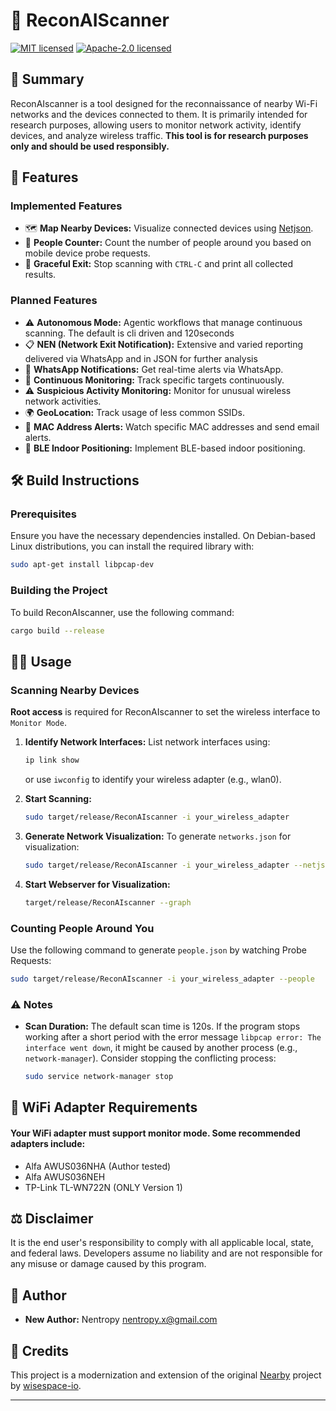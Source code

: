 # 📡 ReconAIScanner
[![MIT licensed](https://img.shields.io/badge/License-MIT-blue.svg)](./LICENSE-MIT)
[![Apache-2.0 licensed](https://img.shields.io/badge/License-Apache%202.0-blue.svg)](./LICENSE-APACHE)

## 📜 Summary

ReconAIscanner is a tool designed for the reconnaissance of nearby Wi-Fi networks and the devices connected to them. It is primarily intended for research purposes, allowing users to monitor network activity, identify devices, and analyze wireless traffic. **This tool is for research purposes only and should be used responsibly.**

## 🚀 Features

### Implemented Features
- 🗺️ **Map Nearby Devices:** Visualize connected devices using [Netjson](https://github.com/netjson/netjsongraph.js).
- 🔢 **People Counter:** Count the number of people around you based on mobile device probe requests.
- 🛑 **Graceful Exit:** Stop scanning with `CTRL-C` and print all collected results.

### Planned Features
- ⚠️ **Autonomous Mode:** Agentic workflows that manage continuous scanning. The default is cli driven and 120seconds
- 📋 **NEN (Network Exit Notification):** Extensive and varied reporting delivered via WhatsApp and in JSON for further analysis
- 📲 **WhatsApp Notifications:** Get real-time alerts via WhatsApp.
- 🔄 **Continuous Monitoring:** Track specific targets continuously.
- ⚠️ **Suspicious Activity Monitoring:** Monitor for unusual wireless network activities.
- 🌍 **GeoLocation:** Track usage of less common SSIDs.
- 📧 **MAC Address Alerts:** Watch specific MAC addresses and send email alerts.
- 📍 **BLE Indoor Positioning:** Implement BLE-based indoor positioning.

## 🛠️ Build Instructions

### Prerequisites
Ensure you have the necessary dependencies installed. On Debian-based Linux distributions, you can install the required library with:
```bash
sudo apt-get install libpcap-dev
```

### Building the Project
To build ReconAIscanner, use the following command:
```bash
cargo build --release
```

## 🧑‍💻 Usage

### Scanning Nearby Devices

**Root access** is required for ReconAIscanner to set the wireless interface to `Monitor Mode`.

1. **Identify Network Interfaces:**
   List network interfaces using:
   ```bash
   ip link show
   ```
   or use `iwconfig` to identify your wireless adapter (e.g., wlan0).

2. **Start Scanning:**
   ```bash
   sudo target/release/ReconAIscanner -i your_wireless_adapter
   ```

3. **Generate Network Visualization:**
   To generate `networks.json` for visualization:
   ```bash
   sudo target/release/ReconAIscanner -i your_wireless_adapter --netjson
   ```

4. **Start Webserver for Visualization:**
   ```bash
   target/release/ReconAIscanner --graph
   ```

### Counting People Around You

Use the following command to generate `people.json` by watching Probe Requests:
```bash
sudo target/release/ReconAIscanner -i your_wireless_adapter --people
```

### ⚠️ Notes
- **Scan Duration:** The default scan time is 120s. If the program stops working after a short period with the error message `libpcap error: The interface went down`, it might be caused by another process (e.g., `network-manager`). Consider stopping the conflicting process:
   ```bash
   sudo service network-manager stop
   ```

## 🔌 WiFi Adapter Requirements

#### Your WiFi adapter must support monitor mode. Some recommended adapters include:
- Alfa AWUS036NHA (Author tested)
- Alfa AWUS036NEH
- TP-Link TL-WN722N (ONLY Version 1)

## ⚖️ Disclaimer

It is the end user's responsibility to comply with all applicable local, state, and federal laws. Developers assume no liability and are not responsible for any misuse or damage caused by this program.

## 👤 Author

- **New Author:** Nentropy [nentropy.x@gmail.com](mailto:nentropy.x@gmail.com)

## 🙏 Credits

This project is a modernization and extension of the original [Nearby](https://github.com/wisespace-io/nearby) project by [wisespace-io](https://github.com/wisespace-io).

--- 